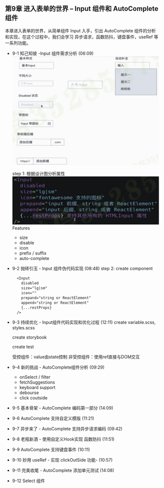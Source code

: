 ## 第9章 进入表单的世界 – Input 组件和 AutoComplete 组件
本章进入表单的世界，从简单组件 Input 入手，引出 AutoComplete 组件的分析和实现，在这个过程中，我们会学习 异步请求，函数防抖，键盘事件，useRef 等一系列功能。

- 9-1 知己知彼 -Input 组件需求分析 (06:09)
  ![](./_images/input-design.png)
  
  step 1: 根据设计图分析属性
  ![](./_images/input-props.png)
  Features
    - size
    - disable
    - icon
    - prefix / suffix
    - auto-complete

- 9-2 抛砖引玉 - Input 组件伪代码实现 (08:48)
  step 2: create component
  ```
    <Input
      disabled
      size="lg|sm"
      icon=""
      prepand="string or ReactElement"
      append="string or ReactElement"
      {...restProps}
    />
  ```
  
- 9-3 持续优化 - Input组件代码实现和优化过程 (12:11)
  create variable.scss, styles.scss

  create storybook

  create test

  受控组件：value由state控制
  非受控组件：使用ref直接与DOM交互

- 9-4 新的挑战 - AutoComplete组件分析 (09:29)
  - onSelect / filter
  - fetchSuggestions
  - keyboard support
  - debourse
  - click coutside

- 9-5 基本骨架 - AutoComplete 编码第一部分 (14:09)

- 9-6 AutoComplete 支持自定义模版 (11:21)

- 9-7 异步来了 - AutoComplete 支持异步请求编码 (09:42)

- 9-8 老瓶新酒 - 使用自定义Hook实现 函数防抖 (11:51)

- 9-9 AutoComplete 支持键盘事件 (10:11)

- 9-10 妙用 useRef - 实现 clickOutSide 功能- (10:57)

- 9-11 完美收尾 - AutoComplete 添加单元测试 (14:08)

- 9-12 Select 组件
